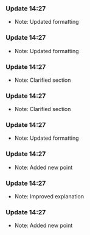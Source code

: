 
### Update 14:27
- Note: Updated formatting

### Update 14:27
- Note: Updated formatting

### Update 14:27
- Note: Clarified section

### Update 14:27
- Note: Clarified section

### Update 14:27
- Note: Updated formatting

### Update 14:27
- Note: Added new point

### Update 14:27
- Note: Improved explanation

### Update 14:27
- Note: Added new point
